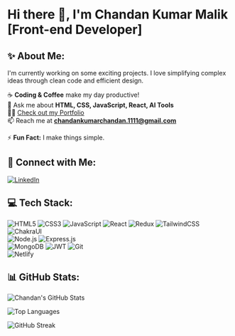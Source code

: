 # Hi there 👋, I'm Chandan Kumar Malik [Front-end Developer]

## ✨ About Me:
I'm currently working on some exciting projects. I love simplifying complex ideas through clean code and efficient design.

☕ **Coding & Coffee** make my day productive!  
💬 Ask me about **HTML, CSS, JavaScript, React, AI Tools**  
👨‍💻 [Check out my Portfolio](#)  
📫 Reach me at **chandankumarchandan.1111@gmail.com**  


⚡ **Fun Fact:** I make things simple.

## 📱 Connect with Me:
[![LinkedIn](https://img.shields.io/badge/-LinkedIn-blue?style=flat&logo=Linkedin&logoColor=white)](https://www.linkedin.com/in/chandan-kumar-malik-522687180/)

## 💻 Tech Stack:
![HTML5](https://img.shields.io/badge/-HTML5-orange?style=flat&logo=html5&logoColor=white) 
![CSS3](https://img.shields.io/badge/-CSS3-blue?style=flat&logo=css3&logoColor=white) 
![JavaScript](https://img.shields.io/badge/-JavaScript-yellow?style=flat&logo=javascript&logoColor=white) 
![React](https://img.shields.io/badge/-React-blue?style=flat&logo=react&logoColor=white) 
![Redux](https://img.shields.io/badge/-Redux-purple?style=flat&logo=redux&logoColor=white) 
![TailwindCSS](https://img.shields.io/badge/-TailwindCSS-38b2ac?style=flat&logo=tailwind-css&logoColor=white) 
![ChakraUI](https://img.shields.io/badge/-ChakraUI-teal?style=flat&logo=chakraui&logoColor=white)  
![Node.js](https://img.shields.io/badge/-Node.js-green?style=flat&logo=node.js&logoColor=white) 
![Express.js](https://img.shields.io/badge/-Express.js-black?style=flat&logo=express&logoColor=white)  
![MongoDB](https://img.shields.io/badge/-MongoDB-green?style=flat&logo=mongodb&logoColor=white) 
![JWT](https://img.shields.io/badge/-JWT-black?style=flat&logo=json-web-tokens&logoColor=white) 
![Git](https://img.shields.io/badge/-Git-orange?style=flat&logo=git&logoColor=white)  
![Netlify](https://img.shields.io/badge/-Netlify-blue?style=flat&logo=netlify&logoColor=white) 

## 📊 GitHub Stats:
![Chandan's GitHub Stats](https://github-readme-stats.vercel.app/api?username=Chandankumar-ck&show_icons=true&theme=radical)

![Top Languages](https://github-readme-stats.vercel.app/api/top-langs/?username=Chandankumar-ck&layout=compact&theme=radical)

![GitHub Streak](https://github-readme-streak-stats.herokuapp.com/?user=Chandankumar-ck&theme=radical)
